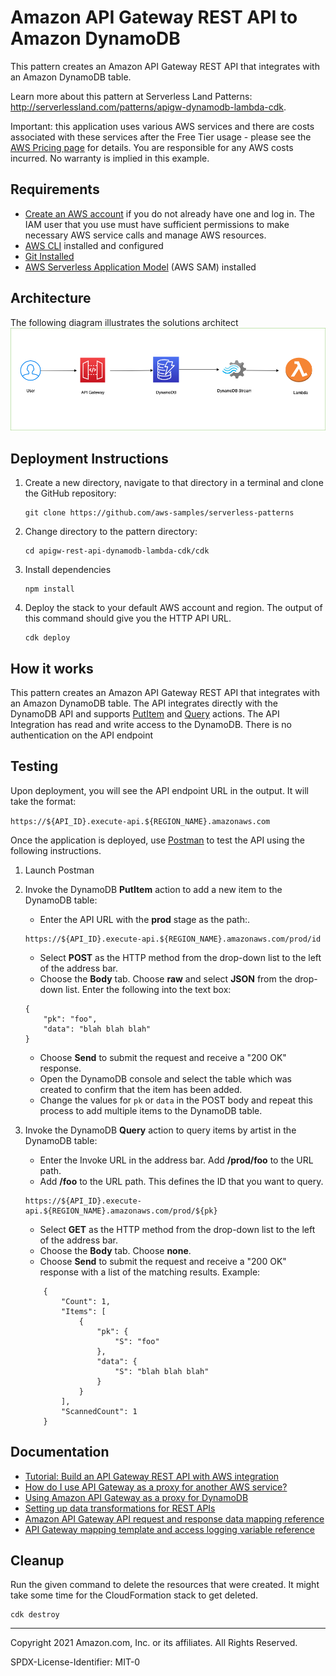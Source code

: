 # Amazon API Gateway REST API to Amazon DynamoDB

This pattern creates an Amazon API Gateway REST API that integrates with an Amazon DynamoDB table.

Learn more about this pattern at Serverless Land Patterns: http://serverlessland.com/patterns/apigw-dynamodb-lambda-cdk.

Important: this application uses various AWS services and there are costs associated with these services after the Free Tier usage - please see the [AWS Pricing page](https://aws.amazon.com/pricing/) for details. You are responsible for any AWS costs incurred. No warranty is implied in this example.

## Requirements

* [Create an AWS account](https://portal.aws.amazon.com/gp/aws/developer/registration/index.html) if you do not already have one and log in. The IAM user that you use must have sufficient permissions to make necessary AWS service calls and manage AWS resources.
* [AWS CLI](https://docs.aws.amazon.com/cli/latest/userguide/install-cliv2.html) installed and configured
* [Git Installed](https://git-scm.com/book/en/v2/Getting-Started-Installing-Git)
* [AWS Serverless Application Model](https://docs.aws.amazon.com/serverless-application-model/latest/developerguide/serverless-sam-cli-install.html) (AWS SAM) installed

## Architecture
The following diagram illustrates the solutions architect
![Architecture Diagram](img/concept.png)
## Deployment Instructions

1. Create a new directory, navigate to that directory in a terminal and clone the GitHub repository:
    ``` 
    git clone https://github.com/aws-samples/serverless-patterns
    ```
1. Change directory to the pattern directory:
    ```
    cd apigw-rest-api-dynamodb-lambda-cdk/cdk
    ```

1. Install dependencies
    ```
    npm install
    ```

1. Deploy the stack to your default AWS account and region. The output of this command should give you the HTTP API URL.
    ```
    cdk deploy
    ```

## How it works

This pattern creates an Amazon API Gateway REST API that integrates with an Amazon DynamoDB table. The API integrates directly with the DynamoDB API and supports [PutItem](https://docs.aws.amazon.com/amazondynamodb/latest/APIReference/API_PutItem.html) and [Query](https://docs.aws.amazon.com/amazondynamodb/latest/APIReference/API_Query.html) actions. The API Integration has read and write access to the DynamoDB. There is no authentication on the API endpoint

## Testing

Upon deployment, you will see the API endpoint URL in the output. It will take the format:

`https://${API_ID}.execute-api.${REGION_NAME}.amazonaws.com`

Once the application is deployed, use [Postman](https://www.postman.com/) to test the API using the following instructions.

1. Launch Postman

1. Invoke the DynamoDB **PutItem** action to add a new item to the DynamoDB table:
	* Enter the API URL with the **prod** stage as the path:.
	```
	https://${API_ID}.execute-api.${REGION_NAME}.amazonaws.com/prod/id
	```
	* Select **POST** as the HTTP method from the drop-down list to the left of the address bar.
	* Choose the **Body** tab. Choose **raw** and select **JSON** from the drop-down list. Enter the following into the text box: 
	```
	{
		"pk": "foo",
		"data": "blah blah blah"
	}
	```
	* Choose **Send** to submit the request and receive a "200 OK" response.
	* Open the DynamoDB console and select the table which was created to confirm that the item has been added.
	* Change the values for `pk` or `data` in the POST body and repeat this process to add multiple items to the DynamoDB table.

1. Invoke the DynamoDB **Query** action to query items by artist in the DynamoDB table:
	* Enter the Invoke URL in the address bar. Add **/prod/foo** to the URL path.
	* Add **/foo** to the URL path. This defines the ID that you want to query.
	```
	https://${API_ID}.execute-api.${REGION_NAME}.amazonaws.com/prod/${pk}
	```
	* Select **GET** as the HTTP method from the drop-down list to the left of the address bar.
	* Choose the **Body** tab. Choose **none**.
	* Choose **Send** to submit the request and receive a "200 OK" response with a list of the matching results. Example: 
	```
		{
			"Count": 1,
			"Items": [
				{
					"pk": {
						"S": "foo"
					},
					"data": {
						"S": "blah blah blah"
					}
				}
			],
			"ScannedCount": 1
		}
	```
## Documentation
- [Tutorial: Build an API Gateway REST API with AWS integration](https://docs.aws.amazon.com/apigateway/latest/developerguide/getting-started-aws-proxy.html)
- [How do I use API Gateway as a proxy for another AWS service?](https://aws.amazon.com/premiumsupport/knowledge-center/api-gateway-proxy-integrate-service/)
- [Using Amazon API Gateway as a proxy for DynamoDB](https://aws.amazon.com/blogs/compute/using-amazon-api-gateway-as-a-proxy-for-dynamodb/)
- [Setting up data transformations for REST APIs](https://docs.aws.amazon.com/apigateway/latest/developerguide/rest-api-data-transformations.html)
- [Amazon API Gateway API request and response data mapping reference](https://docs.aws.amazon.com/apigateway/latest/developerguide/request-response-data-mappings.html)
- [API Gateway mapping template and access logging variable reference](https://docs.aws.amazon.com/apigateway/latest/developerguide/api-gateway-mapping-template-reference.html)

## Cleanup
 
Run the given command to delete the resources that were created. It might take some time for the CloudFormation stack to get deleted.
```
cdk destroy
```

----
Copyright 2021 Amazon.com, Inc. or its affiliates. All Rights Reserved.

SPDX-License-Identifier: MIT-0

